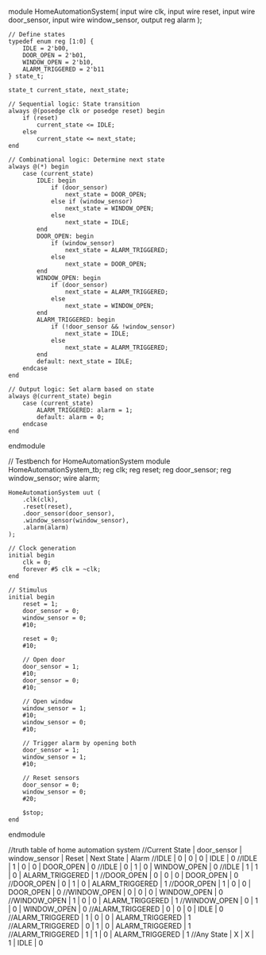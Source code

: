module HomeAutomationSystem(
    input wire clk,
    input wire reset,
    input wire door_sensor,
    input wire window_sensor,
    output reg alarm
);

    // Define states
    typedef enum reg [1:0] {
        IDLE = 2'b00,
        DOOR_OPEN = 2'b01,
        WINDOW_OPEN = 2'b10,
        ALARM_TRIGGERED = 2'b11
    } state_t;

    state_t current_state, next_state;

    // Sequential logic: State transition
    always @(posedge clk or posedge reset) begin
        if (reset)
            current_state <= IDLE;
        else
            current_state <= next_state;
    end

    // Combinational logic: Determine next state
    always @(*) begin
        case (current_state)
            IDLE: begin
                if (door_sensor)
                    next_state = DOOR_OPEN;
                else if (window_sensor)
                    next_state = WINDOW_OPEN;
                else
                    next_state = IDLE;
            end
            DOOR_OPEN: begin
                if (window_sensor)
                    next_state = ALARM_TRIGGERED;
                else
                    next_state = DOOR_OPEN;
            end
            WINDOW_OPEN: begin
                if (door_sensor)
                    next_state = ALARM_TRIGGERED;
                else
                    next_state = WINDOW_OPEN;
            end
            ALARM_TRIGGERED: begin
                if (!door_sensor && !window_sensor)
                    next_state = IDLE;
                else
                    next_state = ALARM_TRIGGERED;
            end
            default: next_state = IDLE;
        endcase
    end

    // Output logic: Set alarm based on state
    always @(current_state) begin
        case (current_state)
            ALARM_TRIGGERED: alarm = 1;
            default: alarm = 0;
        endcase
    end

endmodule

// Testbench for HomeAutomationSystem
module HomeAutomationSystem_tb;
    reg clk;
    reg reset;
    reg door_sensor;
    reg window_sensor;
    wire alarm;

    HomeAutomationSystem uut (
        .clk(clk),
        .reset(reset),
        .door_sensor(door_sensor),
        .window_sensor(window_sensor),
        .alarm(alarm)
    );

    // Clock generation
    initial begin
        clk = 0;
        forever #5 clk = ~clk;
    end

    // Stimulus
    initial begin
        reset = 1;
        door_sensor = 0;
        window_sensor = 0;
        #10;

        reset = 0;
        #10;

        // Open door
        door_sensor = 1;
        #10;
        door_sensor = 0;
        #10;

        // Open window
        window_sensor = 1;
        #10;
        window_sensor = 0;
        #10;

        // Trigger alarm by opening both
        door_sensor = 1;
        window_sensor = 1;
        #10;

        // Reset sensors
        door_sensor = 0;
        window_sensor = 0;
        #20;

        $stop;
    end
endmodule


//truth table of home automation system
//Current State	  |  door_sensor  |  window_sensor   |     Reset	 |    Next State   |  Alarm
//IDLE	          |       0       |    	    0	     |       0	     |       IDLE	   |    0
//IDLE	          |       1	      |         0	     |       0	     |    DOOR_OPEN	   |    0
//IDLE	          |       0	      |         1	     |       0	     |   WINDOW_OPEN   |	0
//IDLE	          |       1       |	        1        |	     0       | ALARM_TRIGGERED |	1
//DOOR_OPEN	      |       0       |       	0        |	     0       |	  DOOR_OPEN    |	0
//DOOR_OPEN	      |       0       |       	1	     |       0       | ALARM_TRIGGERED |    1
//DOOR_OPEN	      |       1       |	        0        |	     0	     |    DOOR_OPEN	   |    0
//WINDOW_OPEN     |	      0	      |         0        |       0	     |   WINDOW_OPEN   |    0
//WINDOW_OPEN	  |       1	      |         0	     |       0	     | ALARM_TRIGGERED |	1
//WINDOW_OPEN	  |       0	      |         1	     |       0	     |   WINDOW_OPEN   |    0
//ALARM_TRIGGERED |       0       |      	0	     |       0	     |       IDLE	   |    0
//ALARM_TRIGGERED |       1       |       	0        |	     0	     | ALARM_TRIGGERED |	1
//ALARM_TRIGGERED |       0	      |         1	     |       0	     | ALARM_TRIGGERED |	1
//ALARM_TRIGGERED |       1	      |         1  	     |       0       | ALARM_TRIGGERED |    1
//Any State	      |       X	      |         X	     |       1	     |       IDLE      |  	0



